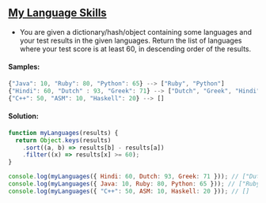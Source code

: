 ## [My Language Skills](https://www.codewars.com/kata/5b16490986b6d336c900007d)

- You are given a dictionary/hash/object containing some languages and your test results in the given languages. Return the list of languages where your test score is at least 60, in descending order of the results.

#### Samples:

```js
{"Java": 10, "Ruby": 80, "Python": 65} --> ["Ruby", "Python"]
{"Hindi": 60, "Dutch" : 93, "Greek": 71} --> ["Dutch", "Greek", "Hindi"]
{"C++": 50, "ASM": 10, "Haskell": 20} --> []
```
#### Solution:
```js
function myLanguages(results) {
  return Object.keys(results)
    .sort((a, b) => results[b] - results[a])
    .filter((x) => results[x] >= 60);
}

console.log(myLanguages({ Hindi: 60, Dutch: 93, Greek: 71 })); // ["Dutch", "Greek", "Hindi"]
console.log(myLanguages({ Java: 10, Ruby: 80, Python: 65 })); // ["Ruby", "Python"]
console.log(myLanguages({ "C++": 50, ASM: 10, Haskell: 20 })); // []
```